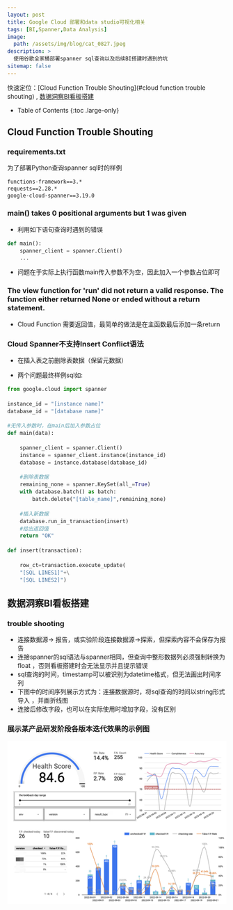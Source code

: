 ```yaml
---
layout: post
title: Google Cloud 部署和data studio可视化相关
tags: [BI,Spanner,Data Analysis]
image:
  path: /assets/img/blog/cat_0827.jpeg
description: >
  使用谷歌全家桶部署spanner sql查询以及后续BI搭建时遇到的坑
sitemap: false
---
```


快速定位：[Cloud Function Trouble Shouting](#cloud function trouble shouting)
, [数据洞察BI看板搭建](#数据洞察BI看板搭建)

- Table of Contents
{:toc .large-only}

## Cloud Function Trouble Shouting

### requirements.txt
为了部署Python查询spanner sql时的样例

~~~shell
functions-framework==3.*
requests==2.28.*
google-cloud-spanner==3.19.0
~~~

### main() takes 0 positional arguments but 1 was given
- 利用如下语句查询时遇到的错误

~~~python
def main():
	spanner_client = spanner.Client()
	...
~~~

- 问题在于实际上执行函数main传入参数不为空，因此加入一个参数占位即可

### The view function for 'run' did not return a valid response. The function either returned None or ended without a return statement.
- Cloud Function 需要返回值，最简单的做法是在主函数最后添加一条return

### Cloud Spanner不支持Insert Conflict语法
- 在插入表之前删除表数据（保留元数据）

- 两个问题最终样例sql如:

~~~python
from google.cloud import spanner

instance_id = "[instance name]"
database_id = "[database name]"

#无传入参数时，在main后加入参数占位
def main(data):

    spanner_client = spanner.Client()
    instance = spanner_client.instance(instance_id)
    database = instance.database(database_id)
	
	#删除表数据
    remaining_none = spanner.KeySet(all_=True)
    with database.batch() as batch:
        batch.delete("[table_name]",remaining_none)
	
	#插入新数据
    database.run_in_transaction(insert)
	#给出返回值
    return "OK"

def insert(transaction):
	
	row_ct=transaction.execute_update(
	"[SQL LINES1]"+\
	"[SQL LINES2]")
~~~

## 数据洞察BI看板搭建

### trouble shooting
- 连接数据源-> 报告，或实验阶段连接数据源->探索，但探索内容不会保存为报告
- 连接spanner的sql语法与spanner相同，但查询中整形数据列必须强制转换为float
，否则看板搭建时会无法显示并且提示错误
- sql查询的时间，timestamp可以被识别为datetime格式，但无法画出时间序列
- 下图中的时间序列展示方式为：连接数据源时，将sql查询的时间以string形式导入
，并画折线图
- 连接后修改字段，也可以在实际使用时增加字段，没有区别

### 展示某产品研发阶段各版本迭代效果的示例图
![Full-width image](/assets/img/blog/bi_datastudio.png)
